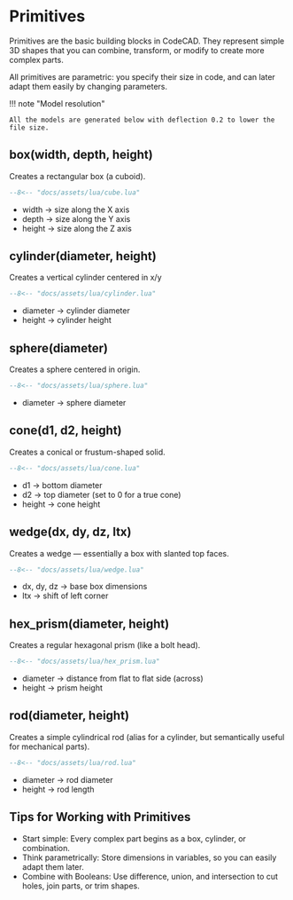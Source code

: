 # Primitives

Primitives are the basic building blocks in CodeCAD. They represent simple 3D shapes that you can combine, transform, or modify to create more complex parts.

All primitives are parametric: you specify their size in code, and can later adapt them easily by changing parameters.

!!! note "Model resolution"

    All the models are generated below with deflection 0.2 to lower the file size.

## box(width, depth, height)

Creates a rectangular box (a cuboid).

```lua
--8<-- "docs/assets/lua/cube.lua"
```

- width → size along the X axis
- depth → size along the Y axis
- height → size along the Z axis

<div class="stl-viewer"
     data-src="/assets/models/cube.stl"
     data-color="#4b9fea"
     data-grid="true"
     data-controls="true"
     data-autorotate="true">
</div>

## cylinder(diameter, height)

Creates a vertical cylinder centered in x/y

```lua
--8<-- "docs/assets/lua/cylinder.lua"
```

- diameter → cylinder diameter
- height → cylinder height

<div class="stl-viewer"
     data-src="/assets/models/cylinder.stl"
     data-color="#4b9fea"
     data-grid="true"
     data-controls="true"
     data-autorotate="true">
</div>

## sphere(diameter)

Creates a sphere centered in origin.

```lua
--8<-- "docs/assets/lua/sphere.lua"
```

- diameter → sphere diameter

<div class="stl-viewer"
     data-src="/assets/models/sphere.stl"
     data-color="#4b9fea"
     data-grid="true"
     data-controls="true"
     data-autorotate="true">
</div>

## cone(d1, d2, height)

Creates a conical or frustum-shaped solid.

```lua
--8<-- "docs/assets/lua/cone.lua"
```

- d1 → bottom diameter
- d2 → top diameter (set to 0 for a true cone)
- height → cone height

<div class="stl-viewer"
     data-src="/assets/models/cone.stl"
     data-color="#4b9fea"
     data-grid="true"
     data-controls="true"
     data-autorotate="true">
</div>

## wedge(dx, dy, dz, ltx)

Creates a wedge — essentially a box with slanted top faces.

```lua
--8<-- "docs/assets/lua/wedge.lua"
```

- dx, dy, dz → base box dimensions
- ltx → shift of left corner

<div class="stl-viewer"
     data-src="/assets/models/wedge.stl"
     data-color="#4b9fea"
     data-grid="true"
     data-controls="true"
     data-autorotate="true">
</div>

## hex_prism(diameter, height)

Creates a regular hexagonal prism (like a bolt head).

```lua
--8<-- "docs/assets/lua/hex_prism.lua"
```

- diameter → distance from flat to flat side (across)
- height → prism height

<div class="stl-viewer"
     data-src="/assets/models/hex_prism.stl"
     data-color="#4b9fea"
     data-grid="true"
     data-controls="true"
     data-autorotate="true">
</div>

## rod(diameter, height)

Creates a simple cylindrical rod (alias for a cylinder, but semantically useful for mechanical parts).

```lua
--8<-- "docs/assets/lua/rod.lua"
```

- diameter → rod diameter
- height → rod length

<div class="stl-viewer"
     data-src="/assets/models/rod.stl"
     data-color="#4b9fea"
     data-grid="true"
     data-controls="true"
     data-autorotate="true">
</div>

## Tips for Working with Primitives

- Start simple: Every complex part begins as a box, cylinder, or combination.
- Think parametrically: Store dimensions in variables, so you can easily adapt them later.
- Combine with Booleans: Use difference, union, and intersection to cut holes, join parts, or trim shapes.
